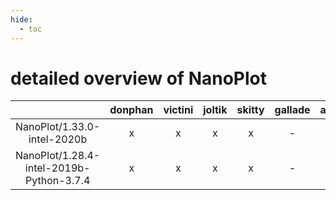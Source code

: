 ```yaml
---
hide:
  - toc
---
```


detailed overview of NanoPlot
=============================

| |donphan|victini|joltik|skitty|gallade|accelgor|swalot|doduo|
| :---: | :---: | :---: | :---: | :---: | :---: | :---: | :---: | :---: |
|NanoPlot/1.33.0-intel-2020b|x|x|x|x|-|-|x|x|
|NanoPlot/1.28.4-intel-2019b-Python-3.7.4|x|x|x|x|-|-|-|x|

